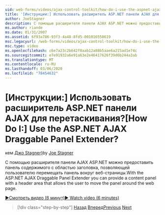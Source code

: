 ```yaml
---
uid: web-forms/videos/ajax-control-toolkit/how-do-i-use-the-aspnet-ajax-draggable-panel-extender
title: '[Инструкции:] Использовать расширитель ASP.NET панели AJAX для перетаскивания? | Документы Майкрософт'
author: JoeStagner
description: С помощью расширителя панели AJAX ASP.NET можно предоставить панель содержимого с областью заголовка, позволяющей пользователю перемещать панель вокруг веб-страницы.
ms.author: riande
ms.date: 01/31/2007
ms.assetid: 6f93a786-93f3-4a48-8fd5-001016550619
msc.legacyurl: /web-forms/videos/ajax-control-toolkit/how-do-i-use-the-aspnet-ajax-draggable-panel-extender
msc.type: video
ms.openlocfilehash: c6e7a23c2b642f0aab12a88b5aae6a215ad1e74c
ms.sourcegitcommit: e7e91932a6e91a63e2e46417626f39d6b244a3ab
ms.translationtype: MT
ms.contentlocale: ru-RU
ms.lasthandoff: 03/06/2020
ms.locfileid: "78454632"
---
```

# <a name="how-do-i-use-the-aspnet-ajax-draggable-panel-extender"></a><span data-ttu-id="827a6-104">[Инструкции:] Использовать расширитель ASP.NET панели AJAX для перетаскивания?</span><span class="sxs-lookup"><span data-stu-id="827a6-104">[How Do I:] Use the ASP.NET AJAX Draggable Panel Extender?</span></span>

<span data-ttu-id="827a6-105">кем [Джо Stagner)](https://github.com/JoeStagner)</span><span class="sxs-lookup"><span data-stu-id="827a6-105">by [Joe Stagner](https://github.com/JoeStagner)</span></span>

<span data-ttu-id="827a6-106">С помощью расширителя панели AJAX ASP.NET можно предоставить панель содержимого с областью заголовка, позволяющей пользователю перемещать панель вокруг веб-страницы.</span><span class="sxs-lookup"><span data-stu-id="827a6-106">With the ASP.NET AJAX Draggable Panel Extender you can provide a content panel with a header area that allows the user to move the panel around the web page.</span></span>

[<span data-ttu-id="827a6-107">&#9654;Смотреть видео (6 минут)</span><span class="sxs-lookup"><span data-stu-id="827a6-107">&#9654; Watch video (6 minutes)</span></span>](https://channel9.msdn.com/Blogs/ASP-NET-Site-Videos/how-do-i-use-the-aspnet-ajax-draggable-panel-extender)

> [!div class="step-by-step"]
> <span data-ttu-id="827a6-108">[Назад](how-do-i-use-the-aspnet-ajax-collapsable-panel-extender.md)
> [Вперед](how-do-i-use-the-aspnet-ajax-dynamicpopulate-extender.md)</span><span class="sxs-lookup"><span data-stu-id="827a6-108">[Previous](how-do-i-use-the-aspnet-ajax-collapsable-panel-extender.md)
[Next](how-do-i-use-the-aspnet-ajax-dynamicpopulate-extender.md)</span></span>
